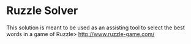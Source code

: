 # Ruzzle Solver
This solution is meant to be used as an assisting tool to select the best words in a game of Ruzzle> http://www.ruzzle-game.com/
